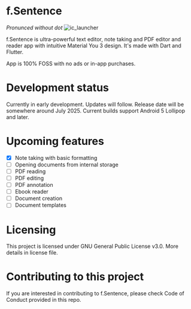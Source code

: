 # f.Sentence
*Pronunced without dot*
![ic_launcher](https://github.com/user-attachments/assets/094cf8ce-40c3-4105-9948-02e25955561a)

f.Sentence is ultra-powerful text editor, note taking and PDF editor and reader app with intuitive Material You 3 design. It's made with Dart and Flutter. 

App is 100% FOSS with no ads or in-app purchases.

# Development status

Currently in early development. Updates will follow. Release date will be somewhere around July 2025. Current builds support Android 5 Lollipop and later.

# Upcoming features

- [X] Note taking with basic formatting
- [ ] Opening documents from internal storage
- [ ] PDF reading
- [ ] PDF editing
- [ ] PDF annotation
- [ ] Ebook reader
- [ ] Document creation
- [ ] Document templates

# Licensing

This project is licensed under GNU General Public License v3.0. More details in license file. 

# Contributing to this project

If you are interested in contributing to f.Sentence, please check Code of Conduct provided in this repo. 
